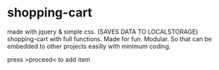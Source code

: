 # shopping-cart
 made with jquery & simple css. (SAVES DATA TO LOCALSTORAGE)
 shopping-cart with full functions. Made for fun. Modular. So that can be embedded to other projects easilly with minimum coding.
           
 press >proceed< to add item
